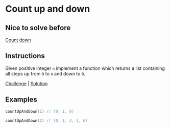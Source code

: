 # Count up and down

## Nice to solve before

[Count down](../countdown/README.md)

## Instructions

Given positive integer `n` implement a function which returns a list containing all steps up from `0` to `n` and down to
`0`.

[Challenge](Challenge.kt) | [Solution](Solution.kt)

## Examples

```kotlin
countUpAndDown(1) // [0, 1, 0]

countUpAndDown(2) // [0, 1, 2, 1, 0]
```

